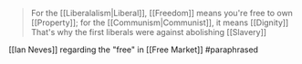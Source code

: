 > For the [[Liberalalism|Liberal]], [[Freedom]] means you're free to own [[Property]]; for the [[Communism|Communist]], it means [[Dignity]]
> That's why the first liberals were against abolishing [[Slavery]]
 
[[Ian Neves]] regarding the "free" in [[Free Market]] #paraphrased